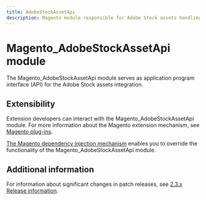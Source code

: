 ```yaml
---
title: AdobeStockAssetApi
description: Magento module responsible for Adobe Stock assets handling on Magento side
---
```


# Magento_AdobeStockAssetApi module

The Magento_AdobeStockAssetApi module serves as application program interface (API) for the Adobe Stock assets integration.

## Extensibility

Extension developers can interact with the Magento_AdobeStockAssetApi module. For more information about the Magento extension mechanism, see [Magento plug-ins](https://developer.adobe.com/commerce/php/development/components/plugins/).

[The Magento dependency injection mechanism](https://developer.adobe.com/commerce/php/development/components/dependency-injection/) enables you to override the functionality of the Magento_AdobeStockAssetApi module.

## Additional information

For information about significant changes in patch releases, see [2.3.x Release information](https://experienceleague.adobe.com/docs/commerce-operations/release/notes/overview.html).
